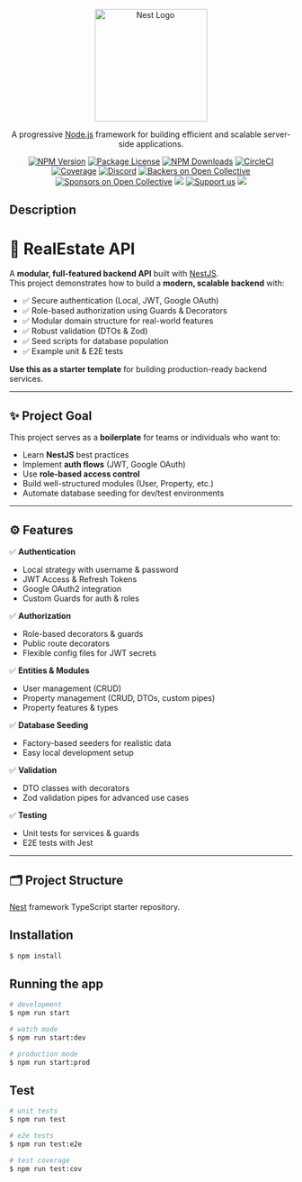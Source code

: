 <p align="center">
  <a href="http://nestjs.com/" target="blank"><img src="https://nestjs.com/img/logo-small.svg" width="200" alt="Nest Logo" /></a>
</p>

[circleci-image]: https://img.shields.io/circleci/build/github/nestjs/nest/master?token=abc123def456
[circleci-url]: https://circleci.com/gh/nestjs/nest

  <p align="center">A progressive <a href="http://nodejs.org" target="_blank">Node.js</a> framework for building efficient and scalable server-side applications.</p>
    <p align="center">
<a href="https://www.npmjs.com/~nestjscore" target="_blank"><img src="https://img.shields.io/npm/v/@nestjs/core.svg" alt="NPM Version" /></a>
<a href="https://www.npmjs.com/~nestjscore" target="_blank"><img src="https://img.shields.io/npm/l/@nestjs/core.svg" alt="Package License" /></a>
<a href="https://www.npmjs.com/~nestjscore" target="_blank"><img src="https://img.shields.io/npm/dm/@nestjs/common.svg" alt="NPM Downloads" /></a>
<a href="https://circleci.com/gh/nestjs/nest" target="_blank"><img src="https://img.shields.io/circleci/build/github/nestjs/nest/master" alt="CircleCI" /></a>
<a href="https://coveralls.io/github/nestjs/nest?branch=master" target="_blank"><img src="https://coveralls.io/repos/github/nestjs/nest/badge.svg?branch=master#9" alt="Coverage" /></a>
<a href="https://discord.gg/G7Qnnhy" target="_blank"><img src="https://img.shields.io/badge/discord-online-brightgreen.svg" alt="Discord"/></a>
<a href="https://opencollective.com/nest#backer" target="_blank"><img src="https://opencollective.com/nest/backers/badge.svg" alt="Backers on Open Collective" /></a>
<a href="https://opencollective.com/nest#sponsor" target="_blank"><img src="https://opencollective.com/nest/sponsors/badge.svg" alt="Sponsors on Open Collective" /></a>
  <a href="https://paypal.me/kamilmysliwiec" target="_blank"><img src="https://img.shields.io/badge/Donate-PayPal-ff3f59.svg"/></a>
    <a href="https://opencollective.com/nest#sponsor"  target="_blank"><img src="https://img.shields.io/badge/Support%20us-Open%20Collective-41B883.svg" alt="Support us"></a>
  <a href="https://twitter.com/nestframework" target="_blank"><img src="https://img.shields.io/twitter/follow/nestframework.svg?style=social&label=Follow"></a>
</p>
  <!--[![Backers on Open Collective](https://opencollective.com/nest/backers/badge.svg)](https://opencollective.com/nest#backer)
  [![Sponsors on Open Collective](https://opencollective.com/nest/sponsors/badge.svg)](https://opencollective.com/nest#sponsor)-->

## Description
# 📌 RealEstate API

A **modular, full-featured backend API** built with [NestJS](https://nestjs.com/).  
This project demonstrates how to build a **modern, scalable backend** with:
- ✅ Secure authentication (Local, JWT, Google OAuth)
- ✅ Role-based authorization using Guards & Decorators
- ✅ Modular domain structure for real-world features
- ✅ Robust validation (DTOs & Zod)
- ✅ Seed scripts for database population
- ✅ Example unit & E2E tests

**Use this as a starter template** for building production-ready backend services.

---

## ✨ **Project Goal**

This project serves as a **boilerplate** for teams or individuals who want to:
- Learn **NestJS** best practices
- Implement **auth flows** (JWT, Google OAuth)
- Use **role-based access control**
- Build well-structured modules (User, Property, etc.)
- Automate database seeding for dev/test environments

---

## ⚙️ **Features**

✅ **Authentication**
- Local strategy with username & password
- JWT Access & Refresh Tokens
- Google OAuth2 integration
- Custom Guards for auth & roles

✅ **Authorization**
- Role-based decorators & guards
- Public route decorators
- Flexible config files for JWT secrets

✅ **Entities & Modules**
- User management (CRUD)
- Property management (CRUD, DTOs, custom pipes)
- Property features & types

✅ **Database Seeding**
- Factory-based seeders for realistic data
- Easy local development setup

✅ **Validation**
- DTO classes with decorators
- Zod validation pipes for advanced use cases

✅ **Testing**
- Unit tests for services & guards
- E2E tests with Jest

---

## 🗂️ **Project Structure**



[Nest](https://github.com/nestjs/nest) framework TypeScript starter repository.

## Installation

```bash
$ npm install
```

## Running the app

```bash
# development
$ npm run start

# watch mode
$ npm run start:dev

# production mode
$ npm run start:prod
```

## Test

```bash
# unit tests
$ npm run test

# e2e tests
$ npm run test:e2e

# test coverage
$ npm run test:cov
```

